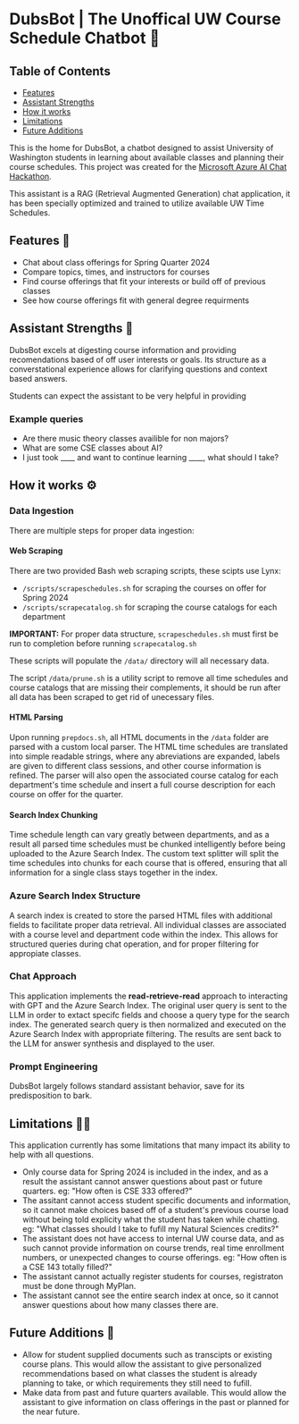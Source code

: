 # DubsBot | The Unoffical UW Course Schedule Chatbot 🐾


## Table of Contents

- [Features](#features)
- [Assistant Strengths](#assistant-strengths)
- [How it works](#how-it-works)
- [Limitations](#limitations)
- [Future Additions](#future-additions)


This is the home for DubsBot, a chatbot designed to assist University of Washington students in learning about available classes and planning their course schedules. This project was created for the [Microsoft Azure AI Chat Hackathon](https://github.com/microsoft/AI-Chat-App-Hack).

This assistant is a RAG (Retrieval Augmented Generation) chat application, it has been specially optimized and trained to utilize available UW Time Schedules.

## Features 💫

* Chat about class offerings for Spring Quarter 2024
* Compare topics, times, and instructors for courses
* Find course offerings that fit your interests or build off of previous classes
* See how course offerings fit with general degree requirments

## Assistant Strengths 💪

DubsBot excels at digesting course information and providing recomendations based of off user interests or goals. Its structure as a converstational experience allows for clarifying questions and context based answers.

Students can expect the assistant to be very helpful in providing 

### Example queries

* Are there music theory classes availible for non majors?
* What are some CSE classes about AI?
* I just took ____ and want to continue learning ____, what should I take?

## How it works ⚙️

### Data Ingestion

There are multiple steps for proper data ingestion:

#### Web Scraping

There are two provided Bash web scraping scripts, these scipts use Lynx: 
* `/scripts/scrapeschedules.sh` for scraping the courses on offer for Spring 2024
* `/scripts/scrapecatalog.sh` for scraping the course catalogs for each department

**IMPORTANT:** For proper data structure, `scrapeschedules.sh` must first be run to completion before running `scrapecatalog.sh`

These scripts will populate the `/data/` directory will all necessary data. 

The script `/data/prune.sh` is a utility script to remove all time schedules and course catalogs that are missing their complements, it should be run after all data has been scraped to get rid of unecessary files.

#### HTML Parsing

Upon running `prepdocs.sh`, all HTML documents in the `/data` folder are parsed with a custom local parser. The HTML time schedules are translated into simple readable strings, where any abreviations are expanded, labels are given to different class sessions, and other course information is refined. The parser will also open the associated course catalog for each department's time schedule and insert a full course description for each course on offer for the quarter.

#### Search Index Chunking

Time schedule length can vary greatly between departments, and as a result all parsed time schedules must be chunked intelligently before being uploaded to the Azure Search Index. The custom text splitter will split the time schedules into chunks for each course that is offered, ensuring that all information for a single class stays together in the index.

### Azure Search Index Structure

A search index is created to store the parsed HTML files with additional fields to facilitate proper data retrieval. All individual classes are associated with a course level and department code within the index. This allows for structured queries during chat operation, and for proper filtering for appropiate classes.

### Chat Approach

This application implements the **read-retrieve-read** approach to interacting with GPT and the Azure Search Index. The original user query is sent to the LLM in order to extact specifc fields and choose a query type for the search index. The generated search query is then normalized and executed on the Azure Search Index with appropriate filtering. The results are sent back to the LLM for answer synthesis and displayed to the user.

### Prompt Engineering

DubsBot largely follows standard assistant behavior, save for its predisposition to bark.

## Limitations 🙅‍♂️

This application currently has some limitations that many impact its ability to help with all questions.

* Only course data for Spring 2024 is included in the index, and as a result the assistant cannot answer questions about past or future quarters. eg: "How often is CSE 333 offered?"
* The assitant cannot access student specific documents and information, so it cannot make choices based off of a student's previous course load without being told explicity what the student has taken while chatting. eg: "What classes should I take to fufill my Natural Sciences credits?"
* The assistant does not have access to internal UW course data, and as such cannot provide information on course trends, real time enrollment numbers, or unexpected changes to course offerings. eg: "How often is a CSE 143 totally filled?"
* The assistant cannot actually register students for courses, registraton must be done through MyPlan. 
* The assistant cannot see the entire search index at once, so it cannot answer questions about how many classes there are.

## Future Additions 🔮

* Allow for student supplied documents such as transcipts or existing course plans. This would allow the assistant to give personalized recommendations based on what classes the student is already planning to take, or which requirements they still need to fufill.
* Make data from past and future quarters available. This would allow the assistant to give information on class offerings in the past or planned for the near future. 
